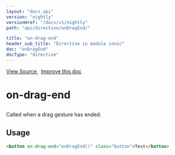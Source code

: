 ```yaml
---
layout: "docs_api"
version: "nightly"
versionHref: "/docs/v1/nightly"
path: "api/directive/onDragEnd/"

title: "on-drag-end"
header_sub_title: "Directive in module ionic"
doc: "onDragEnd"
docType: "directive"
---
```


<div class="improve-docs">
<a href='https://github.com/driftyco/ionic-v1/blob/master/js/angular/directive/gesture.js#L122'>
View Source
</a>
&nbsp;
<a href='http://github.com/driftyco/ionic/edit/1.x/js/angular/directive/gesture.js#L122'>
Improve this doc
</a>
</div>




<h1 class="api-title">

on-drag-end



</h1>





Called when a drag gesture has ended.









<h2 id="usage">Usage</h2>

```html
<button on-drag-end="onDragEnd()" class="button">Test</button>
```









